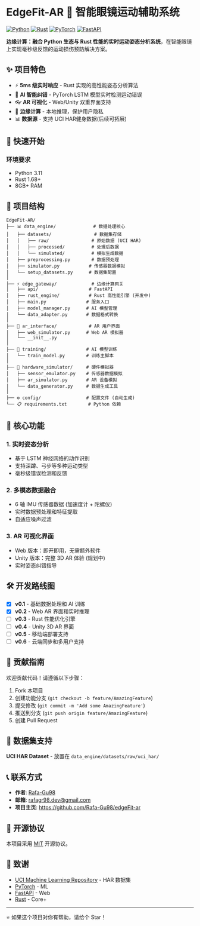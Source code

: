# EdgeFit-AR 🥽 智能眼镜运动辅助系统

[![Python](https://img.shields.io/badge/Python-3.8+-blue?logo=python)](https://python.org)
[![Rust](https://img.shields.io/badge/Rust-1.68+-orange?logo=rust)](https://rust-lang.org)
[![PyTorch](https://img.shields.io/badge/PyTorch-1.13+-EE4C2C?logo=pytorch)](https://pytorch.org)
[![FastAPI](https://img.shields.io/badge/FastAPI-0.68+-009688?logo=fastapi)](https://fastapi.tiangolo.com)

**边缘计算：融合 Python 生态与 Rust 性能的实时运动姿态分析系统**，在智能眼镜上实现毫秒级反馈的运动损伤预防解决方案。

## ✨ 项目特色

- ⚡ **5ms 级实时响应** - Rust 实现的高性能姿态分析算法
- 🧠 **AI 智能纠错** - PyTorch LSTM 模型实时检测运动错误
- 👓 **AR 可视化** - Web/Unity 双重界面支持
- 🔋 **边缘计算** - 本地推理，保护用户隐私
- 📊 **数据源** - 支持 UCI HAR健身数据(后续可拓展)

## 🚀 快速开始

### 环境要求

- Python 3.11
- Rust 1.68+ 
- 8GB+ RAM


## 📁 项目结构

```
EdgeFit-AR/
├── 📊 data_engine/              # 数据处理核心
│   ├── datasets/                # 数据集存储
│   │   ├── raw/                # 原始数据 (UCI HAR)
│   │   ├── processed/          # 处理后数据
│   │   └── simulated/          # 模拟生成数据
│   ├── preprocessing.py        # 数据预处理
│   ├── simulator.py           # 传感器数据模拟
│   └── setup_datasets.py      # 数据集配置
│
├── ⚡ edge_gateway/             # 边缘计算网关
│   ├── api/                   # FastAPI
│   ├── rust_engine/           # Rust 高性能引擎 (开发中)
│   ├── main.py               # 服务入口
│   ├── model_manager.py      # AI 模型管理
│   └── data_adapter.py       # 数据格式转换
│
├── 🥽 ar_interface/            # AR 用户界面
│   ├── web_simulator.py      # Web AR 模拟器
│   └── __init__.py
│
├── 🤖 training/               # AI 模型训练
│   └── train_model.py        # 训练主脚本
│
├── 🔧 hardware_simulator/     # 硬件模拟器
│   ├── sensor_emulator.py    # 传感器数据模拟
│   ├── ar_simulator.py       # AR 设备模拟
│   └── data_generator.py     # 数据生成工具
│
├── ⚙️ config/                 # 配置文件 (自动生成)
└── 📋 requirements.txt        # Python 依赖
```

## 🎯 核心功能

### 1. 实时姿态分析
- 基于 LSTM 神经网络的动作识别
- 支持深蹲、弓步等多种运动类型
- 毫秒级错误检测和反馈

### 2. 多模态数据融合
- 6 轴 IMU 传感器数据 (加速度计 + 陀螺仪)
- 实时数据预处理和特征提取
- 自适应噪声过滤

### 3. AR 可视化界面
- Web 版本：即开即用，无需额外软件
- Unity 版本：完整 3D AR 体验 (规划中)
- 实时姿态纠错指导


## 🛠️ 开发路线图

- [x] **v0.1** - 基础数据处理和 AI 训练
- [x] **v0.2** - Web AR 界面和实时推理
- [ ] **v0.3** - Rust 性能优化引擎
- [ ] **v0.4** - Unity 3D AR 界面
- [ ] **v0.5** - 移动端部署支持
- [ ] **v0.6** - 云端同步和多用户支持

## 🤝 贡献指南

欢迎贡献代码！请遵循以下步骤：

1. Fork 本项目
2. 创建功能分支 (`git checkout -b feature/AmazingFeature`)
3. 提交修改 (`git commit -m 'Add some AmazingFeature'`)
4. 推送到分支 (`git push origin feature/AmazingFeature`)
5. 创建 Pull Request


## 📄 数据集支持

**UCI HAR Dataset** - 放置在 `data_engine/datasets/raw/uci_har/`

## 📞 联系方式

- **作者**: [Rafa-Gu98](https://github.com/Rafa-Gu98)
- **邮箱**: rafagr98.dev@gmail.com
- **项目主页**: https://github.com/Rafa-Gu98/edgeFit-ar

## 📜 开源协议

本项目采用 [MIT](LICENSE) 开源协议。

## 🙏 致谢

- [UCI Machine Learning Repository](https://archive.ics.uci.edu/ml/) - HAR 数据集
- [PyTorch](https://pytorch.org) - ML
- [FastAPI](https://fastapi.tiangolo.com) - Web 
- [Rust](https://rust-lang.org) - Core+

---
⭐ 如果这个项目对你有帮助，请给个 Star！